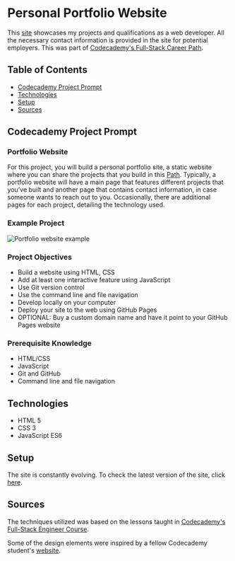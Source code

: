 # **Personal Portfolio Website**

This [site](https://daniellabrador.com) showcases my projects and qualifications as a web developer. All the necessary contact information is provided in the site for potential employers. This was part of [Codecademy's Full-Stack Career Path](https://www.codecademy.com/learn/paths/full-stack-engineer-career-path).

## Table of Contents

- [Codecademy Project Prompt](#codecademy-project-prompt)
- [Technologies](#technologies)
- [Setup](#setup)
- [Sources](#sources)

## Codecademy Project Prompt

### Portfolio Website

For this project, you will build a personal portfolio site, a static website where you can share the projects that you build in this [Path]((https://www.codecademy.com/learn/paths/full-stack-engineer-career-path)). Typically, a portfolio website will have a main page that features different projects that you’ve built and another page that contains contact information, in case someone wants to reach out to you. Occasionally, there are additional pages for each project, detailing the technology used.

### Example Project

![Portfolio website example](./src/img/readme/personal-portfolio-website-screenshot.webp)

### Project Objectives

- Build a website using HTML, CSS
- Add at least one interactive feature using JavaScript
- Use Git version control
- Use the command line and file navigation
- Develop locally on your computer
- Deploy your site to the web using GitHub Pages
- OPTIONAL: Buy a custom domain name and have it point to your GitHub Pages website

### Prerequisite Knowledge

- HTML/CSS
- JavaScript
- Git and GitHub
- Command line and file navigation

## Technologies

- HTML 5
- CSS 3
- JavaScript ES6

## Setup

The site is constantly evolving. To check the latest version of the site, click [here](https://daniellabrador.com).

## Sources

The techniques utilized was based on the lessons taught in [Codecademy's Full-Stack Engineer Course](https://www.codecademy.com/learn/paths/full-stack-engineer-career-path
).

Some of the design elements were inspired by a fellow Codecademy student's [website](https://wesleycampbell.co.uk/#).
